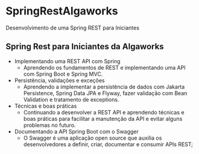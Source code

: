 # SpringRestAlgaworks
Desenvolvimento de uma Spring REST para Iniciantes
## Spring Rest para Iniciantes da Algaworks
<ul>
     <li>Implementando uma REST API com Spring
          <ul>
               <li>Aprendendo os fundamentos de REST e implementando uma API com Spring Boot e Spring MVC.</li>
          </ul>
     </li>
     <li>Persistência, validações e exceções
          <ul>
               <li>Aprendendo a implementar a persistência de dados com Jakarta Persistence, Spring Data JPA e Flyway, fazer validação com Bean Validation e tratamento de exceptions.</li>
          </ul>
     </li>
     <li>Técnicas e boas práticas
          <ul>
               <li>Continuando a desenvolver a REST API e aprendendo técnicas e boas práticas para facilitar a manutenção da API e evitar alguns problemas no futuro.</li>
          </ul>
	</li>
     <li>Documentando a API Spring Boot com o Swagger
          <ul>
               <li>O Swagger é uma aplicação open source que auxilia os desenvolvedores a definir, criar, documentar e consumir APIs REST;</li>
          </ul>
     </li>
</ul>
